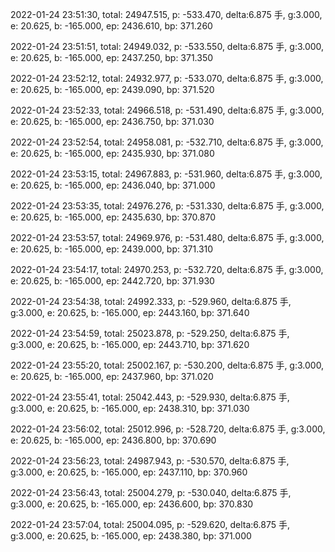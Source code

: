 2022-01-24 23:51:30, total: 24947.515, p: -533.470, delta:6.875 手, g:3.000, e: 20.625, b: -165.000, ep: 2436.610, bp: 371.260

2022-01-24 23:51:51, total: 24949.032, p: -533.550, delta:6.875 手, g:3.000, e: 20.625, b: -165.000, ep: 2437.250, bp: 371.350

2022-01-24 23:52:12, total: 24932.977, p: -533.070, delta:6.875 手, g:3.000, e: 20.625, b: -165.000, ep: 2439.090, bp: 371.520

2022-01-24 23:52:33, total: 24966.518, p: -531.490, delta:6.875 手, g:3.000, e: 20.625, b: -165.000, ep: 2436.750, bp: 371.030

2022-01-24 23:52:54, total: 24958.081, p: -532.710, delta:6.875 手, g:3.000, e: 20.625, b: -165.000, ep: 2435.930, bp: 371.080

2022-01-24 23:53:15, total: 24967.883, p: -531.960, delta:6.875 手, g:3.000, e: 20.625, b: -165.000, ep: 2436.040, bp: 371.000

2022-01-24 23:53:35, total: 24976.276, p: -531.330, delta:6.875 手, g:3.000, e: 20.625, b: -165.000, ep: 2435.630, bp: 370.870

2022-01-24 23:53:57, total: 24969.976, p: -531.480, delta:6.875 手, g:3.000, e: 20.625, b: -165.000, ep: 2439.000, bp: 371.310

2022-01-24 23:54:17, total: 24970.253, p: -532.720, delta:6.875 手, g:3.000, e: 20.625, b: -165.000, ep: 2442.720, bp: 371.930

2022-01-24 23:54:38, total: 24992.333, p: -529.960, delta:6.875 手, g:3.000, e: 20.625, b: -165.000, ep: 2443.160, bp: 371.640

2022-01-24 23:54:59, total: 25023.878, p: -529.250, delta:6.875 手, g:3.000, e: 20.625, b: -165.000, ep: 2443.710, bp: 371.620

2022-01-24 23:55:20, total: 25002.167, p: -530.200, delta:6.875 手, g:3.000, e: 20.625, b: -165.000, ep: 2437.960, bp: 371.020

2022-01-24 23:55:41, total: 25042.443, p: -529.930, delta:6.875 手, g:3.000, e: 20.625, b: -165.000, ep: 2438.310, bp: 371.030

2022-01-24 23:56:02, total: 25012.996, p: -528.720, delta:6.875 手, g:3.000, e: 20.625, b: -165.000, ep: 2436.800, bp: 370.690

2022-01-24 23:56:23, total: 24987.943, p: -530.570, delta:6.875 手, g:3.000, e: 20.625, b: -165.000, ep: 2437.110, bp: 370.960

2022-01-24 23:56:43, total: 25004.279, p: -530.040, delta:6.875 手, g:3.000, e: 20.625, b: -165.000, ep: 2436.600, bp: 370.830

2022-01-24 23:57:04, total: 25004.095, p: -529.620, delta:6.875 手, g:3.000, e: 20.625, b: -165.000, ep: 2438.380, bp: 371.000